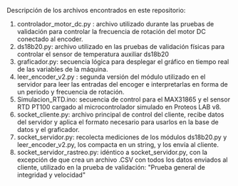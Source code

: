Descripción de los archivos encontrados en este repositorio:

1) controlador_motor_dc.py : archivo utilizado durante las pruebas de validación para controlar la frecuencia de rotación del motor DC conectado al encoder.
2) ds18b20.py: archivo utilizado en las pruebas de validación físicas para controlar el sensor de temperatura auxiliar ds18b20
3) graficador.py: secuencia lógica para desplegar el gráfico en tiempo real de las variables de la máquina.
4) leer_encoder_v2.py : segunda versión del módulo utilizado en el servidor para leer las entradas del encoger e interpretarlas en forma de un periodo y frecuencia de rotación.
5) Simulacion_RTD.ino: secuencia de control para el MAX31865 y el sensor RTD PT100 cargado al microcontrolador simulado en Proteos LAB v8.
6) socket_cliente.py: archivo principal de control del cliente, recibe datos del servidor y aplica el formato necesario para usarlos en la base de datos y el graficador.
7) socket_servidor.py: recolecta mediciones de los módulos ds18b20.py y leer_encoder_v2.py, los compacta en un string, y los envía al cliente.
8) socket_servidor_rastreo.py: idéntico a socket_servidor.py, con la excepción de que crea un archivo .CSV con todos los datos enviados al cliente, utilizado en la prueba de validación: "Prueba general de integridad y velocidad"

